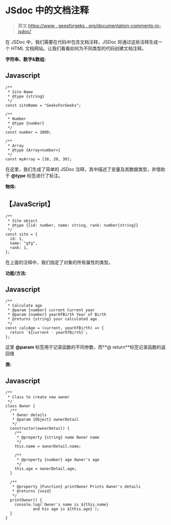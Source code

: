 # JSdoc 中的文档注释

> 原文:[https://www . geesforgeks . org/documentation-comments-in-jsdoc/](https://www.geeksforgeeks.org/documentation-comments-in-jsdoc/)

在 JSDoc 中，我们需要在代码中包含文档注释，JSDoc 将通过这些注释生成一个 HTML 文档网站。让我们看看如何为不同类型的代码创建文档注释。

**字符串、数字&数组:**

## Javascript

```
/**
 * Site Name
 * @type {string}
 */
const siteName = "GeeksForGeeks";

/**
 * Number
 * @type {number}
 */
const number = 1000;

/**
 * Array
 * @type {Array<number>}
 */
const myArray = [10, 20, 30];
```

在这里，我们生成了简单的 JSDoc 注释，其中描述了变量及其数据类型，并借助于 **@type** 标签进行了标注。

**物体:**

## 【JavaScript】

```
/**
 * Site object
 * @type {{id: number, name: string, rank: number|string}}
 */
const site = {
  id: 1,
  name: "gfg",
  rank: 1,
};
```

在上面的注释中，我们指定了对象的所有属性的类型。

**功能/方法:**

## Javascript

```
/**
 * Calculate age
 * @param {number} current Current year
 * @param {number} yearOfBirth Year of Birth
 * @returns {string} your calculated age
 */
const calcAge = (current, yearOfBirth) => {
  return `${current - yearOfBirth}`;
};
```

这里 **@param** 标签用于记录函数的不同参数，而**@ return**标签记录函数的返回值

**类:**

## Javascript

```
/**
 * Class to create new owner
 */
class Owner {
  /**
   * Owner details
   * @param {Object} ownerDetail
   */
  constructor(ownerDetail) {
    /**
     * @property {string} name Owner name
     */
    this.name = ownerDetail.name;

    /**
     * @property {number} age Owner's age
     */
    this.age = ownerDetail.age;
  }

  /**
   * @property {Function} printOwner Prints Owner's details
   * @returns {void}
   */
  printOwner() {
    console.log(`Owner's name is ${this.name} 
            and his age is ${this.age}`);
  }
}
```